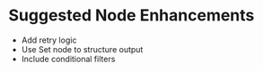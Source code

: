 # Suggested Node Enhancements

- Add retry logic
- Use Set node to structure output
- Include conditional filters